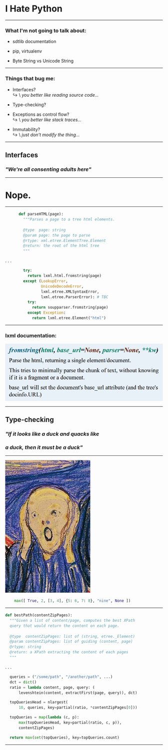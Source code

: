 I Hate Python
=============

----------------------------------------------------------

### What I'm not going to talk about:

- sdtlib documentation

- pip, virtualenv

- Byte String vs Unicode String

----------------------------------------------------------

### Things that bug me:

- Interfaces?  
  ↪ \ *you better like reading source code...*
  
- Type-checking?  
- Exceptions as control flow?  
  ↪ \ *you better like stack traces...*

- Immutability?  
  ↪ \ *just don't modify the thing...*

----------------------------------------------------------

## Interfaces

### *"We're all consenting adults here"*  

----------------------------------------------------------

# Nope.

----------------------------------------------------------

```python
      def parseHTML(page):
        """Parses a page to a tree html elements.

        @type  page: string
        @param page: the page to parse
        @rtype: xml.etree.ElementTree.Element
        @return: the root of the html tree
        """
```
  . . .

```python
        try:
          return lxml.html.fromstring(page)
        except (LookupError,
                UnicodeDecodeError,
                lxml.etree.XMLSyntaxError,
                lxml.etree.ParserError): # TBC
          try:
            return soupparser.fromstring(page)
          except Exception:
            return lxml.etree.Element("html")
```

----------------------------------------------------------

### lxml documentation:

![](img/lxml.png)

----------------------------------------------------------

## Type-checking

### *"If it looks like a duck and quacks like*

### *a duck, then it must be a duck"*

----------------------------------------------------------

![](img/sc.jpg)
    
```python
    max([ True, 2, [3, 4], {5: 6, 7: 8}, "nine", None ])
```

----------------------------------------------------------

```python
def bestPath(contentZipPages):
  """Given a list of content/page, computes the best XPath
  query that would return the content on each page.

  @type  contentZipPages: list of (string, etree._Element)
  @param contentZipPages: list of guiding (content, page)
  @rtype: string
  @return: a XPath extracting the content of each pages
  """
```
. . .

```python
  queries = ("/some/path", "/another/path", ...)
  dct = dict()
  ratio = lambda content, page, query: (
      levenshtein(content, extractFirst(page, query)), dct)
```
```python
  topQueriesHead = nlargest(
      10, queries, key=partial(ratio, *contentZipPages[0]))
```
```python
  topQueries = map(lambda (c, p):
      max(topQueriesHead, key=partial(ratio, c, p)),
      contentZipPages)
```
```python
  return max(set(topQueries), key=topQueries.count)
```
----------------------------------------------------------

